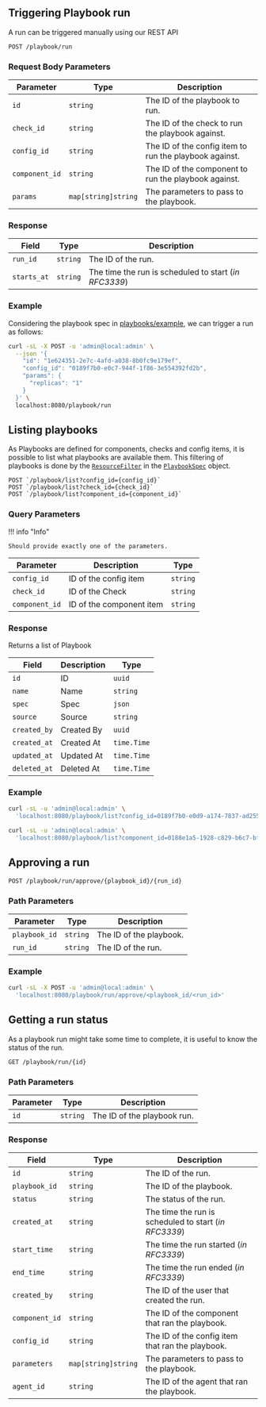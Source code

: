 ## Triggering Playbook run

A run can be triggered manually using our REST API

```
POST /playbook/run
```

### Request Body Parameters

| Parameter      | Type                | Description                                            |
| -------------- | ------------------- | ------------------------------------------------------ |
| `id`           | `string`            | The ID of the playbook to run.                         |
| `check_id`     | `string`            | The ID of the check to run the playbook against.       |
| `config_id`    | `string`            | The ID of the config item to run the playbook against. |
| `component_id` | `string`            | The ID of the component to run the playbook against.   |
| `params`       | `map[string]string` | The parameters to pass to the playbook.                |

### Response

| Field       | Type     | Description                                           |
| ----------- | -------- | ----------------------------------------------------- |
| `run_id`    | `string` | The ID of the run.                                    |
| `starts_at` | `string` | The time the run is scheduled to start (_in RFC3339_) |

### Example

Considering the playbook spec in [playbooks/example](./concepts/playbook.md#scaling-ec2-instance), we can trigger a run as follows:

```bash
curl -sL -X POST -u 'admin@local:admin' \
  --json '{
    "id": "1e624351-2e7c-4afd-a038-8b0fc9e179ef",
    "config_id": "0189f7b0-e0c7-944f-1f86-3e554392fd2b",
    "params": {
      "replicas": "1"
    }
  }' \
  localhost:8080/playbook/run
```

## Listing playbooks

As Playbooks are defined for components, checks and config items, it is possible to list what playbooks are available them.
This filtering of playbooks is done by the [`ResourceFilter`](./concepts/playbook.md#resourcefilter) in the [`PlaybookSpec`](./concepts/playbook.md#playbookspec) object.

```
POST `/playbook/list?config_id={config_id}`
POST `/playbook/list?check_id={check_id}`
POST `/playbook/list?component_id={component_id}`
```

### Query Parameters

!!! info "Info"

    Should provide exactly one of the parameters.

| Parameter      | Description              | Type     |
| -------------- | ------------------------ | -------- |
| `config_id`    | ID of the config item    | `string` |
| `check_id`     | ID of the Check          | `string` |
| `component_id` | ID of the component item | `string` |

### Response

Returns a list of Playbook

| Field        | Description | Type        |
| ------------ | ----------- | ----------- |
| `id`         | ID          | `uuid`      |
| `name`       | Name        | `string`    |
| `spec`       | Spec        | `json`      |
| `source`     | Source      | `string`    |
| `created_by` | Created By  | `uuid`      |
| `created_at` | Created At  | `time.Time` |
| `updated_at` | Updated At  | `time.Time` |
| `deleted_at` | Deleted At  | `time.Time` |

### Example

```bash
curl -sL -u 'admin@local:admin' \
  'localhost:8080/playbook/list?config_id=0189f7b0-e0d9-a174-7837-ad255ff9834f'

curl -sL -u 'admin@local:admin' \
  'localhost:8080/playbook/list?component_id=0188e1a5-1928-c829-b6c7-bf49d4a1fd52'
```

## Approving a run

```
POST /playbook/run/approve/{playbook_id}/{run_id}
```

### Path Parameters

| Parameter     | Type     | Description             |
| ------------- | -------- | ----------------------- |
| `playbook_id` | `string` | The ID of the playbook. |
| `run_id`      | `string` | The ID of the run.      |

### Example

```bash
curl -sL -X POST -u 'admin@local:admin' \
  'localhost:8080/playbook/run/approve/<playbook_id/<run_id>'
```

## Getting a run status

As a playbook run might take some time to complete, it is useful to know the status of the run.

```
GET /playbook/run/{id}
```

### Path Parameters

| Parameter | Type     | Description                 |
| --------- | -------- | --------------------------- |
| `id`      | `string` | The ID of the playbook run. |

### Response

| Field          | Type                | Description                                           |
| -------------- | ------------------- | ----------------------------------------------------- |
| `id`           | `string`            | The ID of the run.                                    |
| `playbook_id`  | `string`            | The ID of the playbook.                               |
| `status`       | `string`            | The status of the run.                                |
| `created_at`   | `string`            | The time the run is scheduled to start (_in RFC3339_) |
| `start_time`   | `string`            | The time the run started (_in RFC3339_)               |
| `end_time`     | `string`            | The time the run ended (_in RFC3339_)                 |
| `created_by`   | `string`            | The ID of the user that created the run.              |
| `component_id` | `string`            | The ID of the component that ran the playbook.        |
| `config_id`    | `string`            | The ID of the config item that ran the playbook.      |
| `parameters`   | `map[string]string` | The parameters to pass to the playbook.               |
| `agent_id`     | `string`            | The ID of the agent that ran the playbook.            |
